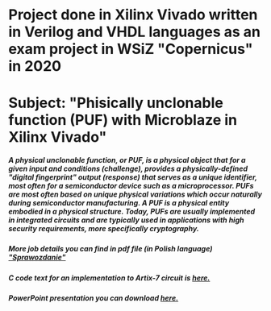 # Project done in Xilinx Vivado written in Verilog and VHDL languages as an exam project in WSiZ "Copernicus" in 2020

# Subject: "Phisically unclonable function (PUF) with Microblaze in Xilinx Vivado"

##### A physical unclonable function, or PUF, is a physical object that for a given input and conditions (challenge), provides a physically-defined "digital fingerprint" output (response) that serves as a unique identifier, most often for a semiconductor device such as a microprocessor. PUFs are most often based on unique physical variations which occur naturally during semiconductor manufacturing. A PUF is a physical entity embodied in a physical structure. Today, PUFs are usually implemented in integrated circuits and are typically used in applications with high security requirements, more specifically cryptography. 
##### More job details you can find in pdf file (in Polish language) ["Sprawozdanie"](https://github.com/vg-shamking/PUFwithMicroblaze/blob/master/Xilinx%20Vivado/VGorbachov_Sprawozdanie.pdf)

##### C code text for an implementation to Artix-7 circuit is [here.](https://github.com/vg-shamking/PUFwithMicroblaze/blob/master/Xilinx%20Vivado/C_code_for_check.txt)

##### PowerPoint presentation you can download [here.](https://github.com/vg-shamking/PUFwithMicroblaze/blob/master/Xilinx%20Vivado/AK-PUF.pptx)
